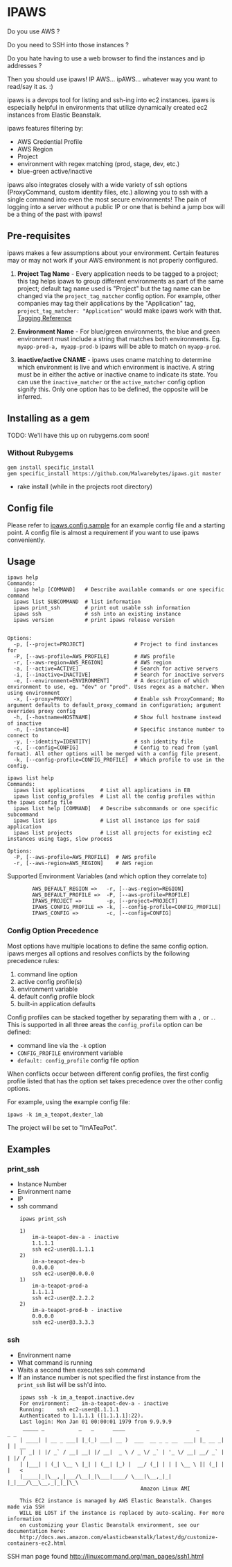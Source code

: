 
# IPAWS

Do you use AWS ?

Do you need to SSH into those instances ?

Do you hate having to use a web browser to find the instances and ip addresses ?

Then you should use ipaws! IP AWS... ipAWS... whatever way you want to read/say it as. :)

ipaws is a devops tool for listing and ssh-ing into ec2 instances. ipaws is especially helpful in environments that utilize
dynamically created ec2 instances from Elastic Beanstalk.

ipaws features filtering by:

 * AWS Credential Profile
 * AWS Region
 * Project
 * environment with regex matching (prod, stage, dev, etc.)
 * blue-green active/inactive

ipaws also integrates closely with a wide variety of ssh options (ProxyCommand, custom identity files, etc.) allowing 
you to ssh with a single command into even the most secure environments! The pain of logging into a server without a 
public IP or one that is behind a jump box will be a thing of the past with ipaws!

## Pre-requisites 

ipaws makes a few assumptions about your environment. Certain features may or may not work if your AWS environment
 is not properly configured.

1. **Project Tag Name** - Every application needs to be tagged to a project; this tag helps ipaws to group different 
    environments as part of the same project; default tag name used is "Project" but the tag name can be changed via the 
    ```project_tag_matcher``` config option. For example, other companies may tag their applications by the 
    "Application" tag, ```project_tag_matcher: "Application"``` would make ipaws work with that. 
    [Tagging Reference](http://docs.aws.amazon.com/elasticbeanstalk/latest/dg/using-features.tagging.html)
    
2. **Environment Name** - For blue/green environments, the blue and green environment must include a string that matches
    both environments. Eg. ```myapp-prod-a, myapp-prod-b``` ipaws will be able to match on ```myapp-prod```.
     
3. **inactive/active CNAME** - ipaws uses cname matching to determine which environment is live and which environment is 
    inactive. A string must be in either the active or inactive cname to indicate its state. You can use the 
    ```inactive_matcher``` or the ```active_matcher``` config option signify this. Only one option has to be defined, 
     the opposite will be inferred.

## Installing as a gem
TODO: We'll have this up on rubygems.com soon!

### Without Rubygems

```
gem install specific_install
gem specific_install https://github.com/Malwarebytes/ipaws.git master
```

* rake install (while in the projects root directory)


## Config file

Please refer to [ipaws.config.sample](ipaws.config.sample) for an example config file and a starting point. A config 
file is almost a requirement if you want to use ipaws conveniently.

## Usage

    ipaws help
    Commands:
      ipaws help [COMMAND]   # Describe available commands or one specific command
      ipaws list SUBCOMMAND  # list information
      ipaws print_ssh        # print out usable ssh information
      ipaws ssh              # ssh into an existing instance
      ipaws version          # print ipaws release version

    
    Options:
      -p, [--project=PROJECT]                # Project to find instances for
      -P, [--aws-profile=AWS_PROFILE]        # AWS profile
      -r, [--aws-region=AWS_REGION]          # AWS region
      -a, [--active=ACTIVE]                  # Search for active servers
      -i, [--inactive=INACTIVE]              # Search for inactive servers
      -e, [--environment=ENVIRONMENT]        # A description of which environment to use, eg. "dev" or "prod". Uses regex as a matcher. When using environment
      -x, [--proxy=PROXY]                    # Enable ssh ProxyCommand; No argument defaults to default_proxy_command in configuration; argument overrides proxy config
      -h, [--hostname=HOSTNAME]              # Show full hostname instead of inactive
      -n, [--instance=N]                     # Specific instance number to connect to
      -y, [--identity=IDENTITY]              # ssh identity file
      -c, [--config=CONFIG]                  # Config to read from (yaml format). All other options will be merged with a config file present.
      -k, [--config-profile=CONFIG_PROFILE]  # Which profile to use in the config.
    
    ipaws list help
    Commands:
      ipaws list applications     # List all applications in EB
      ipaws list config_profiles  # List all the config profiles within the ipaws config file
      ipaws list help [COMMAND]   # Describe subcommands or one specific subcommand
      ipaws list ips              # List all instance ips for said application
      ipaws list projects         # List all projects for existing ec2 instances using tags, slow process
    
    Options:
      -P, [--aws-profile=AWS_PROFILE]  # AWS profile
      -r, [--aws-region=AWS_REGION]    # AWS region


Supported Environment Variables (and which option they correlate to)
```
        AWS_DEFAULT_REGION =>   -r, [--aws-region=REGION]
        AWS_DEFAULT_PROFILE =>  -P, [--aws-profile=PROFILE]
        IPAWS_PROJECT =>        -p, [--project=PROJECT]
        IPAWS_CONFIG_PROFILE => -k, [--config-profile=CONFIG_PROFILE]  
        IPAWS_CONFIG =>         -c, [--config=CONFIG]
```

### Config Option Precedence

Most options have multiple locations to define the same config option. ipaws merges all options and resolves
conflicts by the following precedence rules:

1. command line option
2. active config profile(s)
3. environment variable
4. default config profile block
5. built-in application defaults

Config profiles can be stacked together by separating them with a ```,``` or ```.```. This is supported in all three
 areas the ```config_profile``` option can be defined: 
 
 * command line via the ```-k``` option
 * ```CONFIG_PROFILE``` environment variable
 * ```default: config_profile``` config file option 
  
When conflicts occur between different config profiles, the first config profile listed that has the option set takes
precedence over the other config options.
 
For example, using the example config file:

```
ipaws -k im_a_teapot,dexter_lab
```

The project will be set to "ImATeaPot".


## Examples
### print_ssh

* Instance Number
* Environment name
* IP
* ssh command

```
    ipaws print_ssh
    
    1)
    	im-a-teapot-dev-a - inactive
    	1.1.1.1
    	ssh ec2-user@1.1.1.1
    2)
    	im-a-teapot-dev-b
    	0.0.0.0
    	ssh ec2-user@0.0.0.0
    1)
    	im-a-teapot-prod-a
    	1.1.1.1
    	ssh ec2-user@2.2.2.2
    2)
    	im-a-teapot-prod-b - inactive
    	0.0.0.0
    	ssh ec2-user@3.3.3.3
```
### ssh

* Environment name
* What command is running
* Waits a second then executes ssh command
* If an instance number is not specified the first instance from the ```print_ssh``` list will be ssh'd into.


```
    ipaws ssh -k im_a_teapot.inactive.dev
    For environment: 	im-a-teapot-dev-a - inactive
    Running: 	ssh ec2-user@1.1.1.1
    Authenticated to 1.1.1.1 ([1.1.1.1]:22).
    Last login: Mon Jan 01 00:00:01 1979 from 9.9.9.9
     _____ _           _   _      ____                       _        _ _
    | ____| | __ _ ___| |_(_) ___| __ )  ___  __ _ _ __  ___| |_ __ _| | | __
    |  _| | |/ _` / __| __| |/ __|  _ \ / _ \/ _` | '_ \/ __| __/ _` | | |/ /
    | |___| | (_| \__ \ |_| | (__| |_) |  __/ (_| | | | \__ \ || (_| | |   <
    |_____|_|\__,_|___/\__|_|\___|____/ \___|\__,_|_| |_|___/\__\__,_|_|_|\_\
                                           Amazon Linux AMI
    
    This EC2 instance is managed by AWS Elastic Beanstalk. Changes made via SSH
    WILL BE LOST if the instance is replaced by auto-scaling. For more information
    on customizing your Elastic Beanstalk environment, see our documentation here:
    http://docs.aws.amazon.com/elasticbeanstalk/latest/dg/customize-containers-ec2.html
```
SSH man page found http://linuxcommand.org/man_pages/ssh1.html
